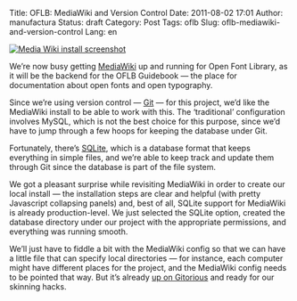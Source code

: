 Title: OFLB: MediaWiki and Version Control
Date: 2011-08-02 17:01
Author: manufactura
Status: draft
Category: Post
Tags: oflb
Slug: oflb-mediawiki-and-version-control
Lang: en

[![Media Wiki install screenshot](http://media.manufacturaindependente.org/IMAG0170-1024x495.jpg "IMAG0170")](http://media.manufacturaindependente.org/IMAG0170.jpg)

We’re now busy getting [MediaWiki](http://www.mediawiki.org/) up and
running for Open Font Library, as it will be the backend for the OFLB
Guidebook — the place for documentation about open fonts and open
typography.

Since we’re using version control — [Git](http://git-scm.com/) — for
this project, we’d like the MediaWiki install to be able to work with
this. The ‘traditional’ configuration involves MySQL, which is not the
best choice for this purpose, since we’d have to jump through a few
hoops for keeping the database under Git.

Fortunately, there’s [SQLite](http://www.sqlite.org/), which is a
database format that keeps everything in simple files, and we’re able to
keep track and update them through Git since the database is part of the
file system.

We got a pleasant surprise while revisiting MediaWiki in order to create
our local install — the installation steps are clear and helpful (with
pretty Javascript collapsing panels) and, best of all, SQLite support
for MediaWiki is already production-level. We just selected the SQLite
option, created the database directory under our project with the
appropriate permissions, and everything was running smooth.

We’ll just have to fiddle a bit with the MediaWiki config so that we can
have a little file that can specify local directories — for instance,
each computer might have different places for the project, and the
MediaWiki config needs to be pointed that way. But it’s already [up on
Gitorious](https://gitorious.org/oflb/guidebook) and ready for our
skinning hacks.

